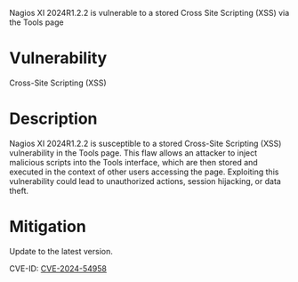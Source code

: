 Nagios XI 2024R1.2.2 is vulnerable to a stored Cross Site Scripting (XSS) via the Tools page

# Vulnerability
Cross-Site Scripting (XSS)

# Description
Nagios XI 2024R1.2.2 is susceptible to a stored Cross-Site Scripting (XSS) vulnerability in the Tools page. This flaw allows an attacker to inject malicious scripts into the Tools interface, which are then stored and executed in the context of other users accessing the page. Exploiting this vulnerability could lead to unauthorized actions, session hijacking, or data theft.

# Mitigation
Update to the latest version.

CVE-ID: [CVE-2024-54958](https://cve.mitre.org/cgi-bin/cvename.cgi?name=CVE-2024-54958)
